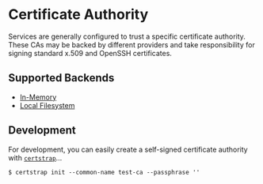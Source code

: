 # Certificate Authority

Services are generally configured to trust a specific certificate authority. These CAs may be backed by different providers and take responsibility for signing standard x.509 and OpenSSH certificates.

## Supported Backends

 * [In-Memory](memory)
 * [Local Filesystem](fs)


## Development

For development, you can easily create a self-signed certificate authority with [`certstrap`](https://github.com/square/certstrap)...

    $ certstrap init --common-name test-ca --passphrase ''
